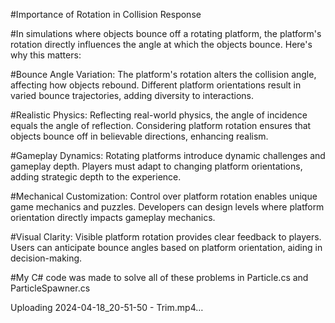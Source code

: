 #Importance of Rotation in Collision Response

#In simulations where objects bounce off a rotating platform, the platform's rotation directly influences the angle at which the objects bounce. Here's why this matters:

#Bounce Angle Variation:
  The platform's rotation alters the collision angle, affecting how objects rebound.
  Different platform orientations result in varied bounce trajectories, adding diversity to interactions.

#Realistic Physics:
  Reflecting real-world physics, the angle of incidence equals the angle of reflection.
  Considering platform rotation ensures that objects bounce off in believable directions, enhancing realism.

#Gameplay Dynamics:
  Rotating platforms introduce dynamic challenges and gameplay depth.
  Players must adapt to changing platform orientations, adding strategic depth to the experience.

#Mechanical Customization:
  Control over platform rotation enables unique game mechanics and puzzles.
  Developers can design levels where platform orientation directly impacts gameplay mechanics.

#Visual Clarity:
  Visible platform rotation provides clear feedback to players.
  Users can anticipate bounce angles based on platform orientation, aiding in decision-making.

#My C# code was made to solve all of these problems in Particle.cs and ParticleSpawner.cs
  

Uploading 2024-04-18_20-51-50 - Trim.mp4…

